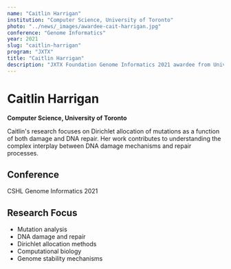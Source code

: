 ```yaml
---
name: "Caitlin Harrigan"
institution: "Computer Science, University of Toronto"
photo: "../news/_images/awardee-cait-harrigan.jpg"
conference: "Genome Informatics"
year: 2021
slug: "caitlin-harrigan"
program: "JXTX"
title: "Caitlin Harrigan"
description: "JXTX Foundation Genome Informatics 2021 awardee from University of Toronto"
---
```


# Caitlin Harrigan

**Computer Science, University of Toronto**

Caitlin's research focuses on Dirichlet allocation of mutations as a function of both damage and DNA repair. Her work contributes to understanding the complex interplay between DNA damage mechanisms and repair processes.

## Conference
CSHL Genome Informatics 2021

## Research Focus
- Mutation analysis
- DNA damage and repair
- Dirichlet allocation methods
- Computational biology
- Genome stability mechanisms